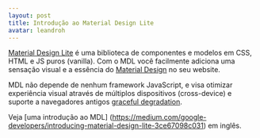 ```yaml
---
layout: post
title: Introdução ao Material Design Lite
avatar: leandroh
---
```


[Material Design Lite](http://getmdl.io) é uma biblioteca de componentes e modelos em CSS, HTML e JS puros (vanilla). Com o MDL você facilmente adiciona uma sensação visual e a essência do [Material Design](https://www.google.com/design/spec/material-design/introduction.html) no seu website.

MDL não depende de nenhum framework JavaScript, e visa otimizar experiência visual através de múltiplos dispositivos (cross-device) e suporte a navegadores antigos [graceful degradation](http://pt.stackoverflow.com/questions/30238/quando-usar-graceful-degradation-e-quando-usar-progressive-enhancement).

Veja [uma introdução ao MDL] (https://medium.com/google-developers/introducing-material-design-lite-3ce67098c031) em inglês.
